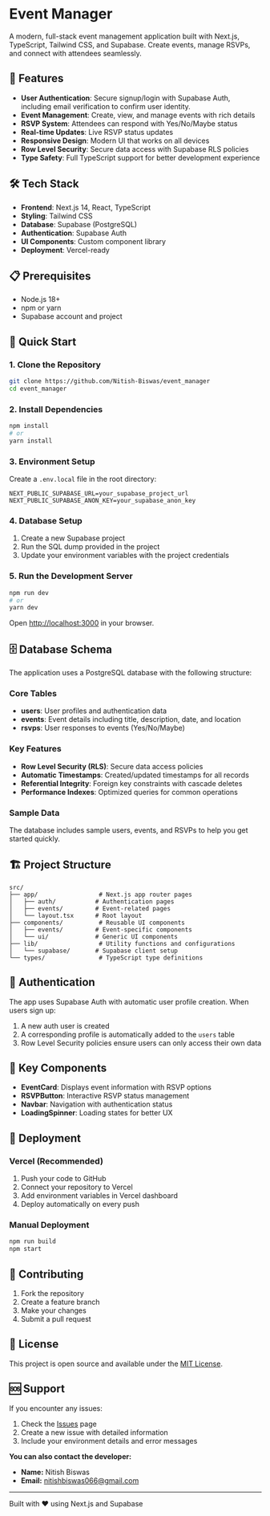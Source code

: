 # Event Manager

A modern, full-stack event management application built with Next.js, TypeScript, Tailwind CSS, and Supabase. Create events, manage RSVPs, and connect with attendees seamlessly.

## 🚀 Features

- **User Authentication**: Secure signup/login with Supabase Auth, including email verification to confirm user identity.
- **Event Management**: Create, view, and manage events with rich details
- **RSVP System**: Attendees can respond with Yes/No/Maybe status
- **Real-time Updates**: Live RSVP status updates
- **Responsive Design**: Modern UI that works on all devices
- **Row Level Security**: Secure data access with Supabase RLS policies
- **Type Safety**: Full TypeScript support for better development experience

## 🛠️ Tech Stack

- **Frontend**: Next.js 14, React, TypeScript
- **Styling**: Tailwind CSS
- **Database**: Supabase (PostgreSQL)
- **Authentication**: Supabase Auth
- **UI Components**: Custom component library
- **Deployment**: Vercel-ready

## 📋 Prerequisites

- Node.js 18+ 
- npm or yarn
- Supabase account and project

## 🚀 Quick Start

### 1. Clone the Repository

```bash
git clone https://github.com/Nitish-Biswas/event_manager
cd event_manager
```

### 2. Install Dependencies

```bash
npm install
# or
yarn install
```

### 3. Environment Setup

Create a `.env.local` file in the root directory:

```env
NEXT_PUBLIC_SUPABASE_URL=your_supabase_project_url
NEXT_PUBLIC_SUPABASE_ANON_KEY=your_supabase_anon_key
```

### 4. Database Setup

1. Create a new Supabase project
2. Run the SQL dump provided in the project 
3. Update your environment variables with the project credentials

### 5. Run the Development Server

```bash
npm run dev
# or
yarn dev
```

Open [http://localhost:3000](http://localhost:3000) in your browser.

## 🗄️ Database Schema

The application uses a PostgreSQL database with the following structure:

### Core Tables

- **users**: User profiles and authentication data
- **events**: Event details including title, description, date, and location
- **rsvps**: User responses to events (Yes/No/Maybe)

### Key Features

- **Row Level Security (RLS)**: Secure data access policies
- **Automatic Timestamps**: Created/updated timestamps for all records
- **Referential Integrity**: Foreign key constraints with cascade deletes
- **Performance Indexes**: Optimized queries for common operations

### Sample Data

The database includes sample users, events, and RSVPs to help you get started quickly.

## 🏗️ Project Structure

```
src/
├── app/                 # Next.js app router pages
│   ├── auth/           # Authentication pages
│   ├── events/         # Event-related pages
│   └── layout.tsx      # Root layout
├── components/          # Reusable UI components
│   ├── events/         # Event-specific components
│   └── ui/             # Generic UI components
├── lib/                 # Utility functions and configurations
│   └── supabase/       # Supabase client setup
└── types/               # TypeScript type definitions
```

## 🔐 Authentication

The app uses Supabase Auth with automatic user profile creation. When users sign up:

1. A new auth user is created
2. A corresponding profile is automatically added to the `users` table
3. Row Level Security policies ensure users can only access their own data

## 🎯 Key Components

- **EventCard**: Displays event information with RSVP options
- **RSVPButton**: Interactive RSVP status management
- **Navbar**: Navigation with authentication status
- **LoadingSpinner**: Loading states for better UX

## 🚀 Deployment

### Vercel (Recommended)

1. Push your code to GitHub
2. Connect your repository to Vercel
3. Add environment variables in Vercel dashboard
4. Deploy automatically on every push

### Manual Deployment

```bash
npm run build
npm start
```

## 🤝 Contributing

1. Fork the repository
2. Create a feature branch
3. Make your changes
4. Submit a pull request

## 📝 License

This project is open source and available under the [MIT License](LICENSE).

## 🆘 Support

If you encounter any issues:

1. Check the [Issues](https://github.com/yourusername/event_manager/issues) page
2. Create a new issue with detailed information
3. Include your environment details and error messages

**You can also contact the developer:**

- **Name:** Nitish Biswas
- **Email:** nitishbiswas066@gmail.com

---

Built with ❤️ using Next.js and Supabase
